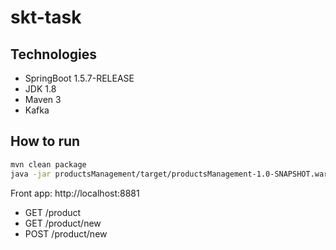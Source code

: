 # skt-task

## Technologies

- SpringBoot 1.5.7-RELEASE
- JDK 1.8
- Maven 3
- Kafka

## How to run
```bash
mvn clean package
java -jar productsManagement/target/productsManagement-1.0-SNAPSHOT.war
```

Front app: http://localhost:8881
- GET  /product
- GET  /product/new
- POST /product/new



